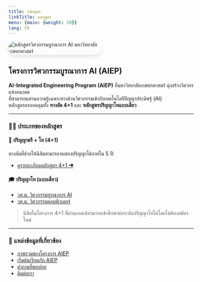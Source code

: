 ```yaml
---
title: หลักสูตร
linkTitle: หลักสูตร
menu: {main: {weight: 20}}
lang: th
---
```


<img src="/img/banners/aiep-academics.png"
     alt="หลักสูตรวิศวกรรมบูรณาการ AI มหาวิทยาลัยเกษตรศาสตร์"
     style="max-width: 50%; height: auto; margin: 0 0 2rem 0; border-radius: 1rem; box-shadow: 0 6px 12px rgba(0,0,0,0.1); display: block;" />

## โครงการวิศวกรรมบูรณาการ AI (AIEP)

**AI-Integrated Engineering Program (AIEP)** ที่มหาวิทยาลัยเกษตรศาสตร์ มุ่งสร้างวิศวกรแห่งอนาคต  
ที่สามารถผสานความรู้เฉพาะทางด้านวิศวกรรมเข้ากับเทคโนโลยีปัญญาประดิษฐ์ (AI)  
หลักสูตรครอบคลุมทั้ง **ทางลัด 4+1** และ **หลักสูตรปริญญาโทแบบเดี่ยว**

---

### 🧑‍🎓 ประเภทของหลักสูตร

#### 🎯 ปริญญาตรี + โท (4+1)

ทางลัดที่ช่วยให้นิสิตสามารถจบสองปริญญาได้ภายใน 5 ปี:
- [ดูรายละเอียดหลักสูตร 4+1 ➜](/th/docs/4plus1/)

#### 🎓 ปริญญาโท (แบบเดี่ยว)

- [วศ.ม. วิศวกรรมบูรณาการ AI](/th/docs/master/aieng/)
- [วศ.ม. วิศวกรรมคอมพิวเตอร์](/th/docs/master/computer/)

> นิสิตในโครงการ 4+1 ที่ผ่านเกณฑ์สามารถเข้าศึกษาต่อระดับปริญญาโทได้โดยไม่ต้องสมัครใหม่

---

### 📌 แหล่งข้อมูลที่เกี่ยวข้อง

- [ภาพรวมของโครงการ AIEP](/th/overview/)
- [เริ่มต้นเรียนกับ AIEP](/th/docs/getting-started/)
- [คำถามที่พบบ่อย](/th/docs/faq/)
- [ติดต่อเรา](/th/contact/)

